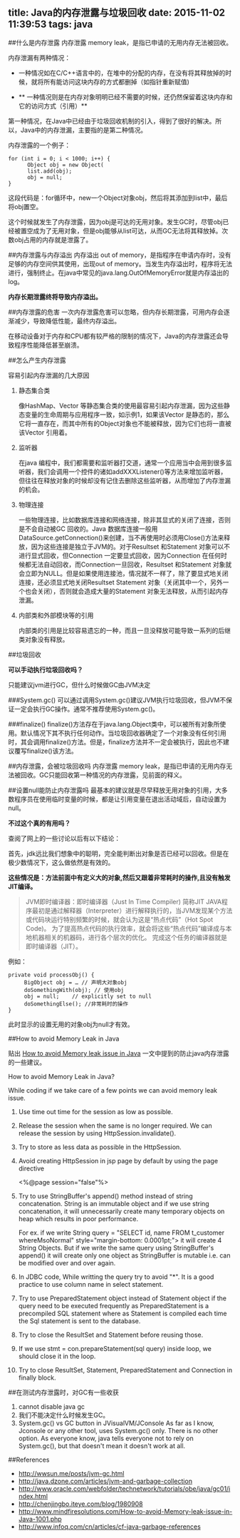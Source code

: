 title: Java的内存泄露与垃圾回收
date: 2015-11-02 11:39:53
tags: java
---

##什么是内存泄露
内存泄露 memory leak，是指已申请的无用内存无法被回收。

内存泄漏有两种情况：

- 一种情况如在C/C++语言中的，在堆中的分配的内存，在没有将其释放掉的时候，就将所有能访问这块内存的方式都删掉（如指针重新赋值)

- ** 一种情况则是在内存对象明明已经不需要的时候，还仍然保留着这块内存和它的访问方式（引用）**

第一种情况，在Java中已经由于垃圾回收机制的引入，得到了很好的解决。所以，Java中的内存泄漏，主要指的是第二种情况。

内存泄露的一个例子：

```
for (int i = 0; i < 1000; i++) {
      Object obj = new Object(
      list.add(obj);
      obj = null;
}
```

这段代码是：for循环中，new一个Object对象obj，然后将其添加到list中，最后将obj置空。

这个时候就发生了内存泄露，因为obj是可达的无用对象。发生GC时，尽管obj已经被置空成为了无用对象，但是obj能够从list可达，从而GC无法将其释放掉。次数obj占用的内存就是泄露了。

##内存泄露与内存溢出
内存溢出 out of memory，是指程序在申请内存时，没有足够的内存空间供其使用，出现out of memory。当发生内存溢出时，程序将无法进行，强制终止。在java中常见的java.lang.OutOfMemoryError就是内存溢出的log。

**内存长期泄露终将导致内存溢出。**

##内存泄露的危害
一次内存泄露危害可以忽略，但内存长期泄露，可用内存会逐渐减少，导致降低性能，最终内存溢出。

在移动设备对于内存和CPU都有较严格的限制的情况下，Java的内存泄露还会导致程序性能降低甚至崩溃。

##怎么产生内存泄露

容易引起内存泄漏的几大原因

1. 静态集合类

    像HashMap、Vector 等静态集合类的使用最容易引起内存泄漏，因为这些静态变量的生命周期与应用程序一致，如示例1，如果该Vector 是静态的，那么它将一直存在，而其中所有的Object对象也不能被释放，因为它们也将一直被该Vector 引用着。

2. 监听器

    在java 编程中，我们都需要和监听器打交道，通常一个应用当中会用到很多监听器，我们会调用一个控件的诸如addXXXListener()等方法来增加监听器，但往往在释放对象的时候却没有记住去删除这些监听器，从而增加了内存泄漏的机会。

3. 物理连接

    一些物理连接，比如数据库连接和网络连接，除非其显式的关闭了连接，否则是不会自动被GC 回收的。Java 数据库连接一般用DataSource.getConnection()来创建，当不再使用时必须用Close()方法来释放，因为这些连接是独立于JVM的。对于Resultset 和Statement 对象可以不进行显式回收，但Connection 一定要显式回收，因为Connection 在任何时候都无法自动回收，而Connection一旦回收，Resultset 和Statement 对象就会立即为NULL。但是如果使用连接池，情况就不一样了，除了要显式地关闭连接，还必须显式地关闭Resultset Statement 对象（关闭其中一个，另外一个也会关闭），否则就会造成大量的Statement 对象无法释放，从而引起内存泄漏。

4. 内部类和外部模块等的引用

    内部类的引用是比较容易遗忘的一种，而且一旦没释放可能导致一系列的后继类对象没有释放。

##垃圾回收

**可以手动执行垃圾回收吗？**

只能建议jvm进行GC，但什么时候做GC由JVM决定

###System.gc()
可以通过调用System.gc()建议JVM执行垃圾回收，但JVM不保证一定会执行GC操作。通常不推荐使用System.gc()。

###finalize()
finalize()方法存在于java.lang.Object类中，可以被所有对象所使用。默认情况下其不执行任何动作。当垃圾回收器确定了一个对象没有任何引用时，其会调用finalize()方法。但是，finalize方法并不一定会被执行，因此也不建议覆写finalize()该方法。

##内存泄露，会被垃圾回收吗
内存泄露 memory leak，是指已申请的无用内存无法被回收。GC只能回收第一种情况的内存泄露，见前面的释义。

##设置null能防止内存泄露吗
最基本的建议就是尽早释放无用对象的引用，大多数程序员在使用临时变量的时候，都是让引用变量在退出活动域后，自动设置为null。

**不过这个真的有用吗？**

查阅了网上的一些讨论以后有以下结论：

首先，jdk远比我们想象中的聪明，完全能判断出对象是否已经可以回收。但是在极少数情况下，这么做依然是有效的。

**这些情况是：方法前面中有定义大的对象,然后又跟着非常耗时的操作,且没有触发JIT编译。**

> JVM即时编译器：即时编译器（Just In Time Compiler) 简称JIT
     JAVA程序最初是通过解释器（Interpreter）进行解释执行的，当JVM发现某个方法或代码块运行特别频繁的时候，就会认为这是“热点代码”（Hot Spot Code)。
     为了提高热点代码的执行效率，就会将这些“热点代码”编译成与本地机器相关的机器码，进行各个层次的优化。 完成这个任务的编译器就是即时编译器（JIT）。

例如：

```
private void processObj() {
     BigObject obj = … // 声明大对象obj
     doSomethingWith(obj); // 使用obj
     obj = null;    // explicitly set to null
     doSomethingElse(); //非常耗时的操作
}
```

此时显示的设置无用的对象obj为null才有效。

##How to avoid Memory Leak in Java

贴出 [ How to avoid Memory leak issue in Java](http://www.mindfiresolutions.com/How-to-avoid-Memory-leak-issue-in-Java-1001.php) 一文中提到的防止java内存泄露的一些建议。

How  to avoid Memory Leak in Java?

While coding if we take care of a few points we can avoid memory leak issue.

1. Use time out time for the session as low as possible.
2. Release the session when the same is no longer required. We can release the session  by using HttpSession.invalidate().
3. Try to store as less data as possible in the HttpSession.
4. Avoid creating HttpSession in jsp page by default by using the page directive

     <%@page session="false"%>
5. Try to use StringBuffer's append() method instead of string concatenation. String is an immutable object and if we use string concatenation, it will unnecessarily create many temporary objects on heap which results in poor performance.

    For ex. if we write String query =  "SELECT id, name FROM   t_customer whereMsoNormal" style="margin-bottom: 0.0001pt;">     it will create 4 String Objects. But if we write the same query using StringBuffer's append() it will create only one object as StringBuffer is mutable i.e. can be modified over and  over again.
6.  In JDBC code, While writting the query try to avoid "*". It is a good practice to use column name in select statement.
7.  Try to use PreparedStatement object instead of Statement object if the query need to be executed frequently as PreparedStatement is a precompiled SQL statement where as Statement is compiled each time the Sql statement is sent to the database.
8.  Try to close the ResultSet and Statement before reusing those.
9.  If we use stmt = con.prepareStatement(sql query) inside loop, we should close it in the loop.
10. Try to close ResultSet, Statement, PreparedStatement and Connection in finally block.

##在测试内存泄露时，对GC有一些收获
1. cannot disable java gc
2. 我们不能决定什么时候发生GC。
3. System.gc() vs GC button in JVisualVM/JConsole
As far as I know, Jconsole or any other tool, uses System.gc() only. There is no other option. As everyone know, java tells everyone not to rely on System.gc(), but that doesn't mean it doesn't work at all.

##References
>
- http://wwsun.me/posts/jvm-gc.html
- http://java.dzone.com/articles/jvm-and-garbage-collection
- http://www.oracle.com/webfolder/technetwork/tutorials/obe/java/gc01/index.html
- http://chenjingbo.iteye.com/blog/1980908
- http://www.mindfiresolutions.com/How-to-avoid-Memory-leak-issue-in-Java-1001.php
- http://www.infoq.com/cn/articles/cf-java-garbage-references